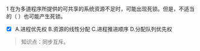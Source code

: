 1
在为多道程序所提供的可共享的系统资源不足时，可能出现死锁。但是，不适当的（ ）也可能产生死锁。
- [x] A.进程优先权 B.资源的线性分配 C.进程推进顺序 D.分配队列优先权

> 知识点：同步互斥。
